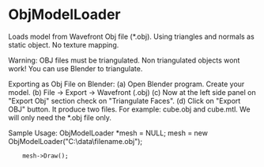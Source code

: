# ObjModelLoader

Loads model from Wavefront Obj file (*.obj). Using triangles and normals
as static object. No texture mapping.

Warning: OBJ files must be triangulated. Non triangulated objects wont
		 work! You can use Blender to triangulate.

Exporting as Obj File on Blender:
		(a) Open Blender program. Create your model.
		(b) File -> Export -> Wavefront (.obj)
		(c) Now at the left side panel on "Export Obj" section check on
			"Triangulate Faces".
		(d) Click on "Export OBJ" button. It produce two files. For
			example: cube.obj and cube.mtl. We will only need the *.obj
			file only.

Sample Usage:
		ObjModelLoader *mesh = NULL;
		mesh = new ObjModelLoader("C:\\data\\filename.obj");

		mesh->Draw();
